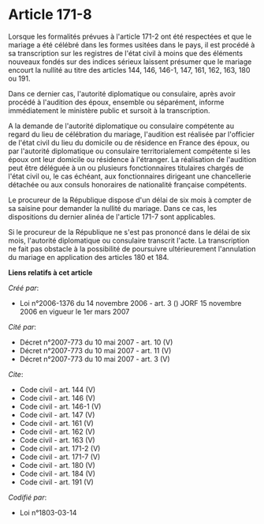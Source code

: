 # Article 171-8

Lorsque les formalités prévues à l'article 171-2 ont été respectées et que le mariage a été célébré dans les formes usitées
dans le pays, il est procédé à sa transcription sur les registres de l'état civil à moins que des éléments nouveaux fondés
sur des indices sérieux laissent présumer que le mariage encourt la nullité au titre des articles 144, 146, 146-1, 147, 161,
162, 163, 180 ou 191. 

Dans ce dernier cas, l'autorité diplomatique ou consulaire, après avoir procédé à l'audition des époux, ensemble ou
séparément, informe immédiatement le ministère public et sursoit à la transcription.

A la demande de l'autorité diplomatique ou consulaire compétente au regard du lieu de célébration du mariage, l'audition est
réalisée par l'officier de l'état civil du lieu du domicile ou de résidence en France des époux, ou par l'autorité
diplomatique ou consulaire territorialement compétente si les époux ont leur domicile ou résidence à l'étranger. La
réalisation de l'audition peut être déléguée à un ou plusieurs fonctionnaires titulaires chargés de l'état civil ou, le cas
échéant, aux fonctionnaires dirigeant une chancellerie détachée ou aux consuls honoraires de nationalité française
compétents. 

Le procureur de la République dispose d'un délai de six mois à compter de sa saisine pour demander la nullité du mariage.
Dans ce cas, les dispositions du dernier alinéa de l'article 171-7 sont applicables. 

Si le procureur de la République ne s'est pas prononcé dans le délai de six mois, l'autorité diplomatique ou consulaire
transcrit l'acte. La transcription ne fait pas obstacle à la possibilité de poursuivre ultérieurement l'annulation du mariage
en application des articles 180 et 184.

**Liens relatifs à cet article**

_Créé par_:

  - Loi n°2006-1376 du 14 novembre 2006 - art. 3 () JORF 15 novembre 2006 en vigueur le 1er mars 2007

_Cité par_:

  - Décret n°2007-773 du 10 mai 2007 - art. 10 (V)
  - Décret n°2007-773 du 10 mai 2007 - art. 11 (V)
  - Décret n°2007-773 du 10 mai 2007 - art. 3 (V)

_Cite_:

  - Code civil - art. 144 (V)
  - Code civil - art. 146 (V)
  - Code civil - art. 146-1 (V)
  - Code civil - art. 147 (V)
  - Code civil - art. 161 (V)
  - Code civil - art. 162 (V)
  - Code civil - art. 163 (V)
  - Code civil - art. 171-2 (V)
  - Code civil - art. 171-7 (V)
  - Code civil - art. 180 (V)
  - Code civil - art. 184 (V)
  - Code civil - art. 191 (V)

_Codifié par_:

  - Loi n°1803-03-14
